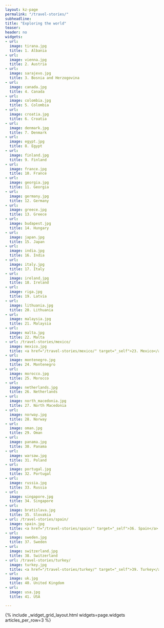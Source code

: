 ```yaml
---
layout: kz-page
permalink: "/travel-stories/"
subheadline:
title: "Exploring the world"
teaser:
header: no
widgets:
- url:
  image: tirana.jpg
  title: 1. Albania
- url:
  image: vienna.jpg
  title: 2. Austria
- url:
  image: sarajevo.jpg
  title: 3. Bosnia and Herzogovina
- url:
  image: canada.jpg
  title: 4. Canada
- url:
  image: colombia.jpg
  title: 5. Colombia
- url:
  image: croatia.jpg
  title: 6. Croatia
- url:
  image: denmark.jpg
  title: 7. Denmark
- url:
  image: egypt.jpg
  title: 8. Egypt
- url:
  image: finland.jpg
  title: 9. Finland
- url:
  image: france.jpg
  title: 10. France
- url:
  image: georgia.jpg
  title: 11. Georgia
- url:
  image: germany.jpg
  title: 12. Germany
- url:
  image: greece.jpg
  title: 13. Greece
- url:
  image: budapest.jpg
  title: 14. Hungary
- url:
  image: japan.jpg
  title: 15. Japan
- url:
  image: india.jpg
  title: 16. India
- url:
  image: italy.jpg
  title: 17. Italy
- url:
  image: ireland.jpg
  title: 18. Ireland
- url:
  image: riga.jpg
  title: 19. Latvia
- url:
  image: lithuania.jpg
  title: 20. Lithuania
- url:
  image: malaysia.jpg
  title: ﻿21. Malaysia
- url:
  image: malta.jpg
  title: 22. Malta
- url: /travel-stories/mexico/
  image: mexico.jpg
  title: <a href="/travel-stories/mexico/" target="_self">23. Mexico</a>
- url:
  image: montenegro.jpg
  title: 24. Montenegro
- url:
  image: morocco.jpg
  title: 25. Morocco
- url:
  image: netherlands.jpg
  title: 26. Netherlands
- url:
  image: north_macedonia.jpg
  title: 27. North Macedonia
- url:
  image: norway.jpg
  title: 28. Norway
- url:
  image: oman.jpg
  title: 29. Oman
- url:
  image: panama.jpg
  title: 30. Panama
- url:
  image: warsaw.jpg
  title: 31. Poland
- url:
  image: portugal.jpg
  title: 32. Portugal
- url:
  image: russia.jpg
  title: 33. Russia
- url:
  image: singapore.jpg
  title: 34. Singapore
- url:
  image: bratislava.jpg
  title: 35. Slovakia
- url: /travel-stories/spain/
  image: spain.jpg
  title: <a href="/travel-stories/spain/" target="_self">36. Spain</a>
- url:
  image: sweden.jpg
  title: 37. Sweden
- url:
  image: switzerland.jpg
  title: 38. Switzerland
- url: /travel-stories/turkey/
  image: turkey.jpg
  title: <a href="/travel-stories/turkey/" target="_self">39. Turkey</a> 
- url:
  image: uk.jpg
  title: 40. United Kingdom
- url:
  image: usa.jpg
  title: 41. USA

---
```


{% include _widget_grid_layout.html widgets=page.widgets articles_per_row=3 %}
